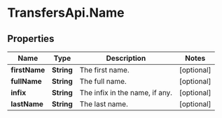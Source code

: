 # TransfersApi.Name

## Properties

Name | Type | Description | Notes
------------ | ------------- | ------------- | -------------
**firstName** | **String** | The first name. | [optional] 
**fullName** | **String** | The full name. | [optional] 
**infix** | **String** | The infix in the name, if any. | [optional] 
**lastName** | **String** | The last name. | [optional] 


